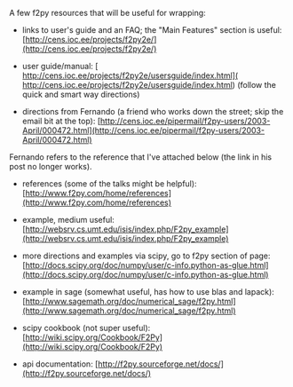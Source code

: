 A few f2py resources that will be useful for wrapping: 

- links to user's guide and an FAQ; the "Main Features" section is useful: [http://cens.ioc.ee/projects/f2py2e/](http://cens.ioc.ee/projects/f2py2e/)

- user guide/manual: [ http://cens.ioc.ee/projects/f2py2e/usersguide/index.html]( http://cens.ioc.ee/projects/f2py2e/usersguide/index.html) (follow the quick and smart way directions)

- directions from Fernando (a friend who works down the street; skip the email bit at the top): [http://cens.ioc.ee/pipermail/f2py-users/2003-April/000472.html](http://cens.ioc.ee/pipermail/f2py-users/2003-April/000472.html)

Fernando refers to the reference that I've attached below (the link in his post no longer works). 

- references (some of the talks might be helpful): [http://www.f2py.com/home/references](http://www.f2py.com/home/references)

- example, medium useful: [http://websrv.cs.umt.edu/isis/index.php/F2py_example](http://websrv.cs.umt.edu/isis/index.php/F2py_example)

- more directions and examples via scipy, go to f2py section of page: [http://docs.scipy.org/doc/numpy/user/c-info.python-as-glue.html](http://docs.scipy.org/doc/numpy/user/c-info.python-as-glue.html)

- example in sage (somewhat useful, has how to use blas and lapack): [http://www.sagemath.org/doc/numerical_sage/f2py.html](http://www.sagemath.org/doc/numerical_sage/f2py.html)

- scipy cookbook (not super useful): [http://wiki.scipy.org/Cookbook/F2Py](http://wiki.scipy.org/Cookbook/F2Py)

- api documentation: [http://f2py.sourceforge.net/docs/](http://f2py.sourceforge.net/docs/)
